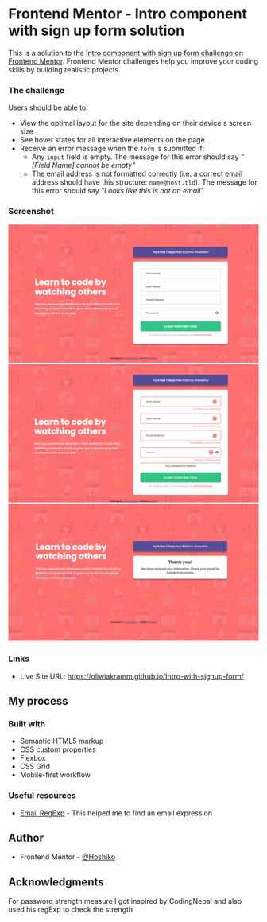 # Frontend Mentor - Intro component with sign up form solution

This is a solution to the [Intro component with sign up form challenge on Frontend Mentor](https://www.frontendmentor.io/challenges/intro-component-with-signup-form-5cf91bd49edda32581d28fd1). Frontend Mentor challenges help you improve your coding skills by building realistic projects.

### The challenge

Users should be able to:

- View the optimal layout for the site depending on their device's screen size
- See hover states for all interactive elements on the page
- Receive an error message when the `form` is submitted if:
  - Any `input` field is empty. The message for this error should say _"[Field Name] cannot be empty"_
  - The email address is not formatted correctly (i.e. a correct email address should have this structure: `name@host.tld`). The message for this error should say _"Looks like this is not an email"_

### Screenshot

![](./images/screenShot.png)
![](./images/screenShotError.png)
![](./images/screenShotAfter.png)

### Links

- Live Site URL: https://oliwiakramm.github.io/Intro-with-signup-form/

## My process

### Built with

- Semantic HTML5 markup
- CSS custom properties
- Flexbox
- CSS Grid
- Mobile-first workflow

### Useful resources

- [Email RegExp](https://stackoverflow.com/questions/201323/how-can-i-validate-an-email-address-using-a-regular-expression) - This helped me to find an email expression

## Author

- Frontend Mentor - [@Hoshiko](https://www.frontendmentor.io/profile/oliwiakramm)

## Acknowledgments

For password strength measure I got inspired by CodingNepal and also used his regExp to check the strength
